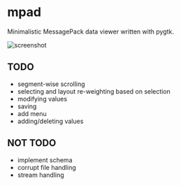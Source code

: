mpad
=============

Minimalistic MessagePack data viewer written with pygtk.

![screenshot](https://raw.github.com/xanxys/mpad/master/screenshot.png)

TODO
-----
* segment-wise scrolling
* selecting and layout re-weighting based on selection
* modifying values
* saving
* add menu
* adding/deleting values

NOT TODO
-----
* implement schema
* corrupt file handling
* stream handling
